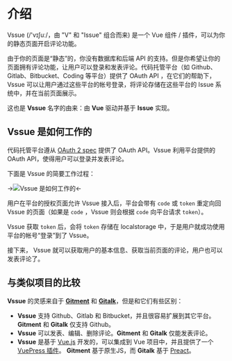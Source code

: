 # 介绍

Vssue (/'vɪʃuː/，由 "V" 和 "Issue" 组合而来) 是一个 Vue 组件 / 插件，可以为你的静态页面开启评论功能。

由于你的页面是“静态”的，你没有数据库和后端 API 的支持。但是你希望让你的页面拥有评论功能，让用户可以登录和发表评论。代码托管平台（如 Github、Gitlab、Bitbucket、Coding 等平台）提供了 OAuth API ，在它们的帮助下，Vssue 可以让用户通过这些平台的帐号登录，将评论存储在这些平台的 Issue 系统中，并在当前页面展示。

这也是 __Vssue__ 名字的由来：由 __Vue__ 驱动并基于 __Issue__ 实现。

## Vssue 是如何工作的

代码托管平台遵从 [OAuth 2 spec](https://tools.ietf.org/html/rfc6749) 提供了 OAuth API。Vssue 利用平台提供的 OAuth API，使得用户可以登录并发表评论。

下面是 Vssue 的简要工作过程：

->![Vssue 是如何工作的](/assets/img/how-vssue-works-zh.png)<-

用户在平台的授权页面允许 Vssue 接入后，平台会带有 `code` 或 `token` 重定向回 Vssue 的页面（如果是 `code` ，Vssue 则会根据 `code` 向平台请求 `token`）。

Vssue 获取 `token` 后，会将 `token` 存储在 localstorage 中，于是用户就成功使用平台的帐号“登录”到了 Vssue。

接下来， Vssue 就可以获取用户的基本信息、获取当前页面的评论，用户也可以发表评论了。

## 与类似项目的比较

__Vssue__ 的灵感来自于 [__Gitment__](https://github.com/imsun/gitment) 和 [__Gitalk__](https://github.com/gitalk/gitalk)，但是和它们有些区别：

- __Vssue__ 支持 Github、Gitlab 和 Bitbucket，并且很容易扩展到其它平台。__Gitment__ 和 __Gitalk__ 仅支持 Github。
- __Vssue__ 可以发表、编辑、删除评论。__Gitment__ 和 __Gitalk__ 仅能发表评论。
- __Vssue__ 是基于 [Vue.js](https://vuejs.org) 开发的，可以集成到 Vue 项目中，并且提供了一个 [VuePress 插件](./vuepress.md)。 __Gitment__ 基于原生JS，而 __Gitalk__ 基于 [Preact](https://github.com/developit/preact)。
